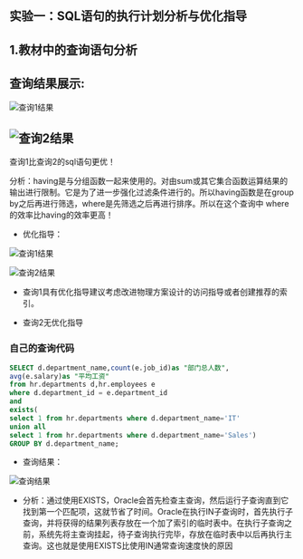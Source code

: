 ## 实验一：SQL语句的执行计划分析与优化指导

## 1.教材中的查询语句分析

查询结果展示:
---
![查询1结果](./img/query1.png)

![查询2结果](./img/query2.png)
---

查询1比查询2的sql语句更优！

分析：having是与分组函数一起来使用的。对由sum或其它集合函数运算结果的输出进行限制。它是为了进一步强化过滤条件进行的。所以having函数是在group by之后再进行筛选，where是先筛选之后再进行排序。所以在这个查询中 where的效率比having的效率更高！

- 优化指导：

![查询1结果](./img/msg1.png)

![查询2结果](./img/msg2.png)


- 查询1具有优化指导建议考虑改进物理方案设计的访问指导或者创建推荐的索引。

- 查询2无优化指导

### 自己的查询代码

```SQL
SELECT d.department_name,count(e.job_id)as "部门总人数",
avg(e.salary)as "平均工资"
from hr.departments d,hr.employees e
where d.department_id = e.department_id
and 
exists( 
select 1 from hr.departments where d.department_name='IT'
union all 
select 1 from hr.departments where d.department_name='Sales')
GROUP BY d.department_name;
```

- 查询结果：

![查询结果](./img/myself.png)


- 分析：通过使用EXISTS，Oracle会首先检查主查询，然后运行子查询直到它找到第一个匹配项，这就节省了时间。Oracle在执行IN子查询时，首先执行子查询，并将获得的结果列表存放在一个加了索引的临时表中。在执行子查询之前，系统先将主查询挂起，待子查询执行完毕，存放在临时表中以后再执行主查询。这也就是使用EXISTS比使用IN通常查询速度快的原因
